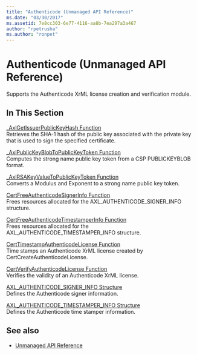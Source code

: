 ```yaml
---
title: "Authenticode (Unmanaged API Reference)"
ms.date: "03/30/2017"
ms.assetid: 7e8cc303-6e77-4116-aa8b-7ea297a3a467
author: "rpetrusha"
ms.author: "ronpet"
---
```

# Authenticode (Unmanaged API Reference)
Supports the Authenticode XrML license creation and verification module.  
  
## In This Section  
 [_AxlGetIssuerPublicKeyHash Function](../../../../docs/framework/unmanaged-api/authenticode/axlgetissuerpublickeyhash-function.md)  
 Retrieves the SHA-1 hash of the public key associated with the private key that is used to sign the specified certificate.  
  
 [_AxlPublicKeyBlobToPublicKeyToken Function](../../../../docs/framework/unmanaged-api/authenticode/axlpublickeyblobtopublickeytoken-function.md)  
 Computes the strong name public key token from a CSP PUBLICKEYBLOB format.  
  
 [_AxlRSAKeyValueToPublicKeyToken Function](../../../../docs/framework/unmanaged-api/authenticode/axlrsakeyvaluetopublickeytoken-function.md)  
 Converts a Modulus and Exponent to a strong name public key token.  
  
 [CertFreeAuthenticodeSignerInfo Function](../../../../docs/framework/unmanaged-api/authenticode/certfreeauthenticodesignerinfo-function.md)  
 Frees resources allocated for the AXL_AUTHENTICODE_SIGNER_INFO structure.  
  
 [CertFreeAuthenticodeTimestamperInfo Function](../../../../docs/framework/unmanaged-api/authenticode/certfreeauthenticodetimestamperinfo-function.md)  
 Frees resources allocated for the AXL_AUTHENTICODE_TIMESTAMPER_INFO structure.  
  
 [CertTimestampAuthenticodeLicense Function](../../../../docs/framework/unmanaged-api/authenticode/certtimestampauthenticodelicense-function.md)  
 Time stamps an Authenticode XrML license created by CertCreateAuthenticodeLicense.  
  
 [CertVerifyAuthenticodeLicense Function](../../../../docs/framework/unmanaged-api/authenticode/certverifyauthenticodelicense-function.md)  
 Verifies the validity of an Authenticode XrML license.  
  
 [AXL_AUTHENTICODE_SIGNER_INFO Structure](../../../../docs/framework/unmanaged-api/authenticode/axl-authenticode-signer-info-structure.md)  
 Defines the Authenticode signer information.  
  
 [AXL_AUTHENTICODE_TIMESTAMPER_INFO Structure](../../../../docs/framework/unmanaged-api/authenticode/axl-authenticode-timestamper-info-structure.md)  
 Defines the Authenticode time stamper information.  
  
## See also
- [Unmanaged API Reference](../../../../docs/framework/unmanaged-api/index.md)
